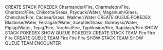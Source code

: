 CREATE STACK POKEDEX
Charmander/Fire, Charmeleon/Fire, Charizard/Fire, Chikorita/Grass, Psyduck/Water, Meganium/Grass, Chimchar/Fire, Cacnea/Grass, Wailmer/Water
CREATE QUEUE POKEDEX
Blastoise/Water, Feraligatr/Water, Sceptile/Grass, Gorebyss/Water, Piplup/Water, Tepig/Fire, Torchic/Fire, Typhlosion/Fire, Rapidash/Fire
SHOW STACK POKEDEX
SHOW QUEUE POKEDEX
CREATE STACK TEAM
Fire Fire Fire
CREATE QUEUE TEAM
Fire Fire Fire
SHOW STACK TEAM
SHOW QUEUE TEAM
ENCOUNTER